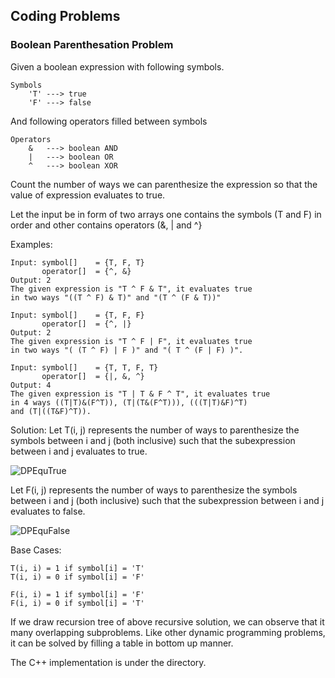 ## Coding Problems 

### Boolean Parenthesation Problem 

Given a boolean expression with following symbols.

	Symbols
	    'T' ---> true 
	    'F' ---> false 

And following operators filled between symbols

	Operators
	    &   ---> boolean AND
	    |   ---> boolean OR
	    ^   ---> boolean XOR 
Count the number of ways we can parenthesize the expression so that the value of expression evaluates to true.

Let the input be in form of two arrays one contains the symbols (T and F) in order and other contains operators (&, | and ^}

Examples:

	Input: symbol[]    = {T, F, T}
	       operator[]  = {^, &}
	Output: 2
	The given expression is "T ^ F & T", it evaluates true
	in two ways "((T ^ F) & T)" and "(T ^ (F & T))"
	
	Input: symbol[]    = {T, F, F}
	       operator[]  = {^, |}
	Output: 2
	The given expression is "T ^ F | F", it evaluates true
	in two ways "( (T ^ F) | F )" and "( T ^ (F | F) )". 
	
	Input: symbol[]    = {T, T, F, T}
	       operator[]  = {|, &, ^}
	Output: 4
	The given expression is "T | T & F ^ T", it evaluates true
	in 4 ways ((T|T)&(F^T)), (T|(T&(F^T))), (((T|T)&F)^T) 
	and (T|((T&F)^T)). 
	
Solution:
Let T(i, j) represents the number of ways to parenthesize the symbols between i and j (both inclusive) such that the subexpression between i and j evaluates to true.

![DPEquTrue](http://d1gjlxt8vb0knt.cloudfront.net//wp-content/uploads/trueeq.png)

Let F(i, j) represents the number of ways to parenthesize the symbols between i and j (both inclusive) such that the subexpression between i and j evaluates to false.

![DPEquFalse](http://d1gjlxt8vb0knt.cloudfront.net//wp-content/uploads/falseeq.png)

Base Cases:

	T(i, i) = 1 if symbol[i] = 'T' 
	T(i, i) = 0 if symbol[i] = 'F' 
	
	F(i, i) = 1 if symbol[i] = 'F' 
	F(i, i) = 0 if symbol[i] = 'T'
If we draw recursion tree of above recursive solution, we can observe that it many overlapping subproblems. Like other dynamic programming problems, it can be solved by filling a table in bottom up manner. 

The C++ implementation is under the directory. 

